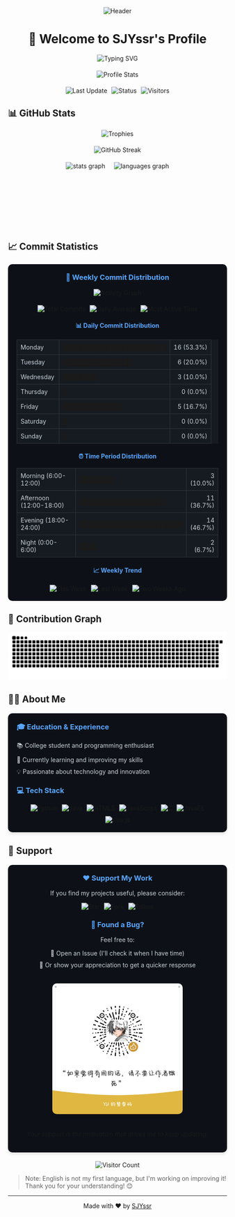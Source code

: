 <div align="center">
  <img src="https://capsule-render.vercel.app/api?type=waving&color=gradient&height=200&section=header&text=SJYssr&fontSize=80&fontAlignY=35&animation=twinkling&desc=Welcome%20to%20my%20profile!&descAlignY=51&descAlign=62" alt="Header" />
  
  <h1>👋 Welcome to SJYssr's Profile</h1>
  
  <img src="https://readme-typing-svg.demolab.com?font=Fira+Code&pause=1000&center=true&vCenter=true&width=435&lines=Welcome+to+SJYssr%F0%9F%98%8A;A+passionate+developer+%F0%9F%92%BB;Always+learning+%F0%9F%93%9A;And+improving+%F0%9F%9A%80" alt="Typing SVG" />
    <div style="display: flex; justify-content: center; gap: 20px; margin: 20px 0;">
    <img src="https://github-widgetbox.vercel.app/api/profile?username=SJYssr&data=followers,repositories,stars,commits&theme=dark" alt="Profile Stats" onerror="this.src='https://img.shields.io/badge/Profile-Stats-blue'" />

  </div>
  <div style="display: flex; justify-content: center; gap: 10px; margin: 20px 0;">
    <img src="https://img.shields.io/github/last-commit/SJYssr/SJYssr?label=Last%20Update&style=for-the-badge&color=blueviolet" alt="Last Update" />
    <img src="https://img.shields.io/badge/Status-Active-success?style=for-the-badge" alt="Status" />
    <img src="https://img.shields.io/badge/Profile-Visitors-blue?style=for-the-badge" alt="Visitors" />
  </div>
</div>

## 📊 GitHub Stats

<div align="center">
  <img src="https://github-profile-trophy.vercel.app/?username=SJYssr&theme=onedark&row=2&column=4&margin-w=15&margin-h=15" alt="Trophies" />
  
  <br/>
  <div style="display: flex; justify-content: center; gap: 20px; margin: 20px 0;">
    <img src="https://github-readme-streak-stats.herokuapp.com?user=SJYssr&theme=dark&hide_border=false&locale=en&short_numbers=false&background=0D1117" alt="GitHub Streak" onerror="this.src='https://img.shields.io/badge/Streak-Stats-green'" />
      </div>
  
  <div style="display: flex; justify-content: center; gap: 20px; margin: 20px 0;">
    <img src="https://github-readme-stats.vercel.app/api?username=SJYssr&hide_title=false&hide_rank=false&show_icons=true&include_all_commits=true&count_private=true&disable_animations=false&theme=dark&locale=en&hide_border=false&bg_color=0D1117" height="150" alt="stats graph" onerror="this.src='https://img.shields.io/badge/Stats-Graph-yellow'" />
    <img src="https://github-readme-stats.vercel.app/api/top-langs?username=SJYssr&locale=en&hide_title=false&layout=compact&card_width=320&langs_count=5&theme=dark&hide_border=false&bg_color=0D1117" height="150" alt="languages graph" onerror="this.src='https://img.shields.io/badge/Languages-Graph-red'" />
  </div>
</div>

## 📈 Commit Statistics

<div align="center" style="background-color: #0D1117; padding: 20px; border-radius: 10px; margin: 20px 0;">
  <h3 style="color: #58A6FF; margin-top: 0;">📅 Weekly Commit Distribution</h3>
  
  <img src="https://github-readme-activity-graph.vercel.app/graph?username=SJYssr&theme=github-compact&bg_color=0D1117&color=58A6FF&line=58A6FF&point=FFFFFF&area=true&hide_border=true" alt="Activity Graph" />
  
  <div style="display: flex; justify-content: center; gap: 10px; margin: 20px 0;">
    <img src="https://img.shields.io/badge/Total%20Commits-30-orange?style=for-the-badge" alt="Total Commits" />
    <img src="https://img.shields.io/badge/Daily%20Average-7.5-blue?style=for-the-badge" alt="Daily Average" />
    <img src="https://img.shields.io/badge/Most%20Active-Evening-green?style=for-the-badge" alt="Most Active Time" />
  </div>
  
  <h4 style="color: #58A6FF;">📊 Daily Commit Distribution</h4>
  <table style="border-collapse: collapse; width: 100%; max-width: 600px; margin: 0 auto; background-color: #161B22;">
    <tr>
      <td style="width: 80px; padding: 8px; border: 1px solid #30363d; color: #C9D1D9;">Monday</td>
      <td style="width: 200px; padding: 8px; border: 1px solid #30363d;">████████████████████████</td>
      <td style="text-align: right; padding: 8px; border: 1px solid #30363d; color: #C9D1D9;">16 (53.3%)</td>
    </tr>
    <tr>
      <td style="padding: 8px; border: 1px solid #30363d; color: #C9D1D9;">Tuesday</td>
      <td style="padding: 8px; border: 1px solid #30363d;">████████████████</td>
      <td style="text-align: right; padding: 8px; border: 1px solid #30363d; color: #C9D1D9;">6 (20.0%)</td>
    </tr>
    <tr>
      <td style="padding: 8px; border: 1px solid #30363d; color: #C9D1D9;">Wednesday</td>
      <td style="padding: 8px; border: 1px solid #30363d;">████████</td>
      <td style="text-align: right; padding: 8px; border: 1px solid #30363d; color: #C9D1D9;">3 (10.0%)</td>
    </tr>
    <tr>
      <td style="padding: 8px; border: 1px solid #30363d; color: #C9D1D9;">Thursday</td>
      <td style="padding: 8px; border: 1px solid #30363d;">█</td>
      <td style="text-align: right; padding: 8px; border: 1px solid #30363d; color: #C9D1D9;">0 (0.0%)</td>
    </tr>
    <tr>
      <td style="padding: 8px; border: 1px solid #30363d; color: #C9D1D9;">Friday</td>
      <td style="padding: 8px; border: 1px solid #30363d;">██████████████</td>
      <td style="text-align: right; padding: 8px; border: 1px solid #30363d; color: #C9D1D9;">5 (16.7%)</td>
    </tr>
    <tr>
      <td style="padding: 8px; border: 1px solid #30363d; color: #C9D1D9;">Saturday</td>
      <td style="padding: 8px; border: 1px solid #30363d;">█</td>
      <td style="text-align: right; padding: 8px; border: 1px solid #30363d; color: #C9D1D9;">0 (0.0%)</td>
    </tr>
    <tr>
      <td style="padding: 8px; border: 1px solid #30363d; color: #C9D1D9;">Sunday</td>
      <td style="padding: 8px; border: 1px solid #30363d;">█</td>
      <td style="text-align: right; padding: 8px; border: 1px solid #30363d; color: #C9D1D9;">0 (0.0%)</td>
    </tr>
  </table>
  
  <h4 style="color: #58A6FF;">⏰ Time Period Distribution</h4>
  <table style="border-collapse: collapse; width: 100%; max-width: 600px; margin: 0 auto; background-color: #161B22;">
    <tr>
      <td style="width: 120px; padding: 8px; border: 1px solid #30363d; color: #C9D1D9;">Morning (6:00-12:00)</td>
      <td style="width: 200px; padding: 8px; border: 1px solid #30363d;">████████</td>
      <td style="text-align: right; padding: 8px; border: 1px solid #30363d; color: #C9D1D9;">3 (10.0%)</td>
    </tr>
    <tr>
      <td style="padding: 8px; border: 1px solid #30363d; color: #C9D1D9;">Afternoon (12:00-18:00)</td>
      <td style="padding: 8px; border: 1px solid #30363d;">████████████████████</td>
      <td style="text-align: right; padding: 8px; border: 1px solid #30363d; color: #C9D1D9;">11 (36.7%)</td>
    </tr>
    <tr>
      <td style="padding: 8px; border: 1px solid #30363d; color: #C9D1D9;">Evening (18:00-24:00)</td>
      <td style="padding: 8px; border: 1px solid #30363d;">████████████████████████</td>
      <td style="text-align: right; padding: 8px; border: 1px solid #30363d; color: #C9D1D9;">14 (46.7%)</td>
    </tr>
    <tr>
      <td style="padding: 8px; border: 1px solid #30363d; color: #C9D1D9;">Night (0:00-6:00)</td>
      <td style="padding: 8px; border: 1px solid #30363d;">████</td>
      <td style="text-align: right; padding: 8px; border: 1px solid #30363d; color: #C9D1D9;">2 (6.7%)</td>
    </tr>
  </table>
  
  <h4 style="color: #58A6FF;">📈 Weekly Trend</h4>
  <div style="display: flex; justify-content: center; flex-wrap: wrap; gap: 10px;">
    <img src="https://img.shields.io/badge/This%20Week-16%20commits-blue?style=for-the-badge" alt="This Week" />
    <img src="https://img.shields.io/badge/Last%20Week-14%20commits-green?style=for-the-badge" alt="Last Week" />
    <img src="https://img.shields.io/badge/Two%20Weeks%20Ago-0%20commits-yellow?style=for-the-badge" alt="Two Weeks Ago" />
  </div>
</div>

## 🐍 Contribution Graph

<div align="center">
  <img src="https://raw.githubusercontent.com/SJYssr/SJYssr/output/github-contribution-grid-snake.svg" alt="Snake animation" />
</div>

## 👨‍💻 About Me

<div style="background-color: #0D1117; padding: 20px; border-radius: 10px; margin: 20px 0; box-shadow: 0 4px 6px rgba(0, 0, 0, 0.1);">
  <h3 style="color: #58A6FF; margin-top: 0;">🎓 Education & Experience</h3>
  <ul style="list-style-type: none; padding-left: 0;">
    <li style="margin: 10px 0; color: #C9D1D9;">📚 College student and programming enthusiast</li>
    <li style="margin: 10px 0; color: #C9D1D9;">🌱 Currently learning and improving my skills</li>
    <li style="margin: 10px 0; color: #C9D1D9;">💡 Passionate about technology and innovation</li>
  </ul>

  <h3 style="color: #58A6FF;">💻 Tech Stack</h3>
  <div style="display: flex; flex-wrap: wrap; gap: 10px; justify-content: center;">
    <img src="https://img.shields.io/badge/Python-3776AB?style=for-the-badge&logo=python&logoColor=white" alt="Python" />
    <img src="https://img.shields.io/badge/Java-ED8B00?style=for-the-badge&logo=java&logoColor=white" alt="Java" />
    <img src="https://img.shields.io/badge/HTML5-E34F26?style=for-the-badge&logo=html5&logoColor=white" alt="HTML5" />
    <img src="https://img.shields.io/badge/JavaScript-F7DF1E?style=for-the-badge&logo=javascript&logoColor=black" alt="JavaScript" />
    <img src="https://img.shields.io/badge/C-00599C?style=for-the-badge&logo=c&logoColor=white" alt="C" />
    <img src="https://img.shields.io/badge/JavaEE-007396?style=for-the-badge&logo=java&logoColor=white" alt="JavaEE" />
    <img src="https://img.shields.io/badge/Vue.js-4FC08D?style=for-the-badge&logo=vue.js&logoColor=white" alt="Vue.js" />
  </div>
</div>

## 🌟 Support

<div align="center" style="background-color: #0D1117; padding: 20px; border-radius: 10px; margin: 20px 0; box-shadow: 0 4px 6px rgba(0, 0, 0, 0.1);">
  <h3 style="color: #58A6FF; margin-top: 0;">❤️ Support My Work</h3>
  <p style="color: #C9D1D9;">If you find my projects useful, please consider:</p>
  <div style="display: flex; justify-content: center; gap: 10px; margin: 10px 0;">
    <img src="https://img.shields.io/badge/Star-Follow-blue?style=for-the-badge" alt="Star" />
    <img src="https://img.shields.io/badge/Fork-Contribute-green?style=for-the-badge" alt="Fork" />
    <img src="https://img.shields.io/badge/Follow-Updates-yellow?style=for-the-badge" alt="Follow" />
  </div>
  
  <h3 style="color: #58A6FF;">🐛 Found a Bug?</h3>
  <p style="color: #C9D1D9;">Feel free to:</p>
  <ul style="list-style-type: none; padding-left: 0;">
    <li style="margin: 10px 0; color: #C9D1D9;">📝 Open an Issue (I'll check it when I have time)</li>
    <li style="margin: 10px 0; color: #C9D1D9;">💝 Or show your appreciation to get a quicker response</li>
  </ul>
  
  <img src="https://github.com/SJYssr/img/raw/main/1/zanshang.jpg" alt="Appreciation" width="300" style="border-radius: 10px; margin: 20px 0; box-shadow: 0 4px 6px rgba(0, 0, 0, 0.1);" />
  <p><i>Your support is the motivation that drives me to keep updating.</i></p>
</div>

<div align="center">
  <img src="https://profile-counter.glitch.me/SJYssr/count.svg" alt="Visitor Count" />
</div>

> Note: English is not my first language, but I'm working on improving it! Thank you for your understanding! 😊
---
<div align="center">
<p>Made with ❤️ by <a href="https://github.com/SJYssr">SJYssr</a></p>
</div>
